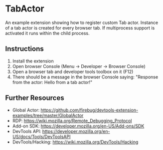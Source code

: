 TabActor
===========
An example extension showing how to register custom Tab actor.
Instance of a tab actor is created for every browser tab.
If multiprocess support is activated it runs within the child
process.

Instructions
------------
1. Install the extension
2. Open browser Console (Menu -> Developer -> Browser Console)
3. Open a browser tab and developer tools toolbox on it (F12)
4. There should be a message in the browser Console saying:
"Response from the actor: Hello from a tab actor!"

Further Resources
-----------------
* Global Actor: https://github.com/firebug/devtools-extension-examples/tree/master/GlobalActor
* RDP: https://wiki.mozilla.org/Remote_Debugging_Protocol
* Add-on SDK: https://developer.mozilla.org/en-US/Add-ons/SDK
* DevTools API: https://developer.mozilla.org/en-US/docs/Tools/DevToolsAPI
* DevTools/Hacking: https://wiki.mozilla.org/DevTools/Hacking

